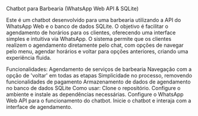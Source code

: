 Chatbot para Barbearia (WhatsApp Web API & SQLite)

Este é um chatbot desenvolvido para uma barbearia utilizando a API do WhatsApp Web e o banco de dados SQLite. O objetivo é facilitar o agendamento de horários para os clientes, oferecendo uma interface simples e intuitiva via WhatsApp. O sistema permite que os clientes realizem o agendamento diretamente pelo chat, com opções de navegar pelo menu, agendar horários e voltar para opções anteriores, criando uma experiência fluida.

Funcionalidades:
Agendamento de serviços de barbearia
Navegação com a opção de 'voltar' em todas as etapas
Simplicidade no processo, removendo funcionalidades de pagamento
Armazenamento de dados de agendamento no banco de dados SQLite
Como usar:
Clone o repositório.
Configure o ambiente e instale as dependências necessárias.
Configure o WhatsApp Web API para o funcionamento do chatbot.
Inicie o chatbot e interaja com a interface de agendamento.
